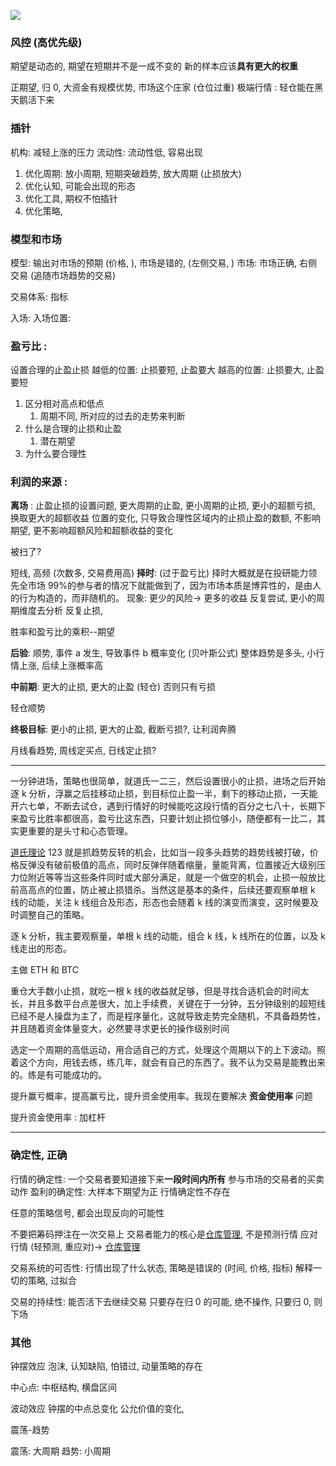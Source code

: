 

![](Pasted%20image%2020240516144219.png)


### 风控 (高优先级)
期望是动态的, 期望在短期并不是一成不变的
新的样本应该**具有更大的权重** 

正期望, 归 0, 大资金有规模优势, 市场这个庄家  (仓位过重)
极端行情 : 轻仓能在黑天鹅活下来


### 插针
机构: 减轻上涨的压力
流动性: 流动性低, 容易出现
1. 优化周期: 放小周期, 短期突破趋势, 放大周期 (止损放大)
2. 优化认知, 可能会出现的形态
3. 优化工具, 期权不怕插针
4. 优化策略,  




### 模型和市场

模型: 输出对市场的预期 (价格, ), 市场是错的, (左侧交易, )
市场: 市场正确, 右侧交易 (追随市场趋势的交易)

交易体系: 指标

入场: 
入场位置: 
### 盈亏比 : 
设置合理的止盈止损
越低的位置: 止损要短, 止盈要大
越高的位置: 止损要大, 止盈要短

1. 区分相对高点和低点
	1. 周期不同, 所对应的过去的走势来判断
2. 什么是合理的止损和止盈 
	1. 潜在期望
3. 为什么要合理性

### 利润的来源 : 
**离场** :  止盈止损的设置问题, 
更大周期的止盈, 更小周期的止损, 更小的超额亏损, 换取更大的超额收益
位置的变化, 只导致合理性区域内的止损止盈的数额, 不影响期望, 更不影响超额风险和超额收益的变化

被扫了? 

短线, 高频 (次数多, 交易费用高)
**择时**: (过于盈亏比)
择时大概就是在投研能力领先全市场 99%的参与者的情况下就能做到了，因为市场本质是博弈性的，是由人的行为构造的，而非随机的。
现象: 更少的风险-> 更多的收益
反复尝试, 更小的周期维度去分析
反复止损, 

胜率和盈亏比的乘积--期望


**后验**: 顺势, 事件 a 发生, 导致事件 b 概率变化 (贝叶斯公式)
整体趋势是多头, 小行情上涨, 后续上涨概率高

**中前期**: 更大的止损, 更大的止盈 (轻仓) 否则只有亏损

轻仓顺势

**终极目标**: 更小的止损, 更大的止盈, 截断亏损?, 让利润奔腾

月线看趋势, 周线定买点, 日线定止损? 

---


一分钟进场，策略也很简单，就道氏一二三，然后设置很小的止损，进场之后开始逐 k 分析，浮赢之后挂移动止损，到目标位止盈一半，剩下的移动止损，一天能开六七单，不断去试仓，遇到行情好的时候能吃这段行情的百分之七八十，长期下来盈亏比胜率都很高，盈亏比这东西，只要计划止损位够小，随便都有一比二，其实更重要的是头寸和心态管理。

[道氏理论](概念和指标.md#道氏理论) 123 就是抓趋势反转的机会，比如当一段多头趋势的趋势线被打破，价格反弹没有破前极值的高点，同时反弹伴随着缩量，量能背离，位置接近大级别压力位附近等等当这些条件同时或大部分满足，就是一个做空的机会，止损一般放比前高高点的位置，防止被止损猎杀。当然这是基本的条件，后续还要观察单根 k 线的动能，关注 k 线组合及形态，形态也会随着 k 线的演变而演变，这时候要及时调整自己的策略。

逐 k 分析，我主要观察量，单根 k 线的动能，组合 k 线，k 线所在的位置，以及 k 线走出的形态。

主做 ETH 和 BTC

重仓大手数小止损，就吃一根 k 线的收益就足够，但是寻找合适机会的时间太长，并且多数平台点差很大，加上手续费，关键在于一分钟，五分钟级别的超短线已经不是人操盘为主了，而是程序量化，这就导致走势完全随机，不具备趋势性，并且随着资金体量变大，必然要寻求更长的操作级别时间



选定一个周期的高低运动，用合适自己的方式，处理这个周期以下的上下波动。照着这个方向，用钱去练，练几年，就会有自己的东西了。我不认为交易是能教出来的。练是有可能成功的。


提升赢亏概率，提高赢亏比，提升资金使用率。我现在要解决 **资金使用率** 问题

提升资金使用率 : 加杠杆

---


### 确定性, 正确
 行情的确定性: 一个交易者要知道接下来**一段时间内所有** 参与市场的交易者的买卖动作
 盈利的确定性: 大样本下期望为正
行情确定性不存在

任意的策略信号, 都会出现反向的可能性

不要把筹码押注在一次交易上
交易者能力的核心是[仓库管理](仓库管理.md), 不是预测行情
应对行情 (轻预测, 重应对)-> [仓库管理](仓库管理.md)

交易系统的可否性: 
行情出现了什么状态, 策略是错误的 (时间, 价格, 指标)
解释一切的策略, 过拟合

交易的持续性: 能否活下去继续交易
只要存在归 0 的可能, 绝不操作, 只要归 0, 则下场


### 其他

钟摆效应
泡沫, 
认知缺陷, 怕错过, 
动量策略的存在

中心点: 中枢结构, 横盘区间

波动效应
钟摆的中点总变化
公允价值的变化, 

震荡-趋势

震荡: 大周期
趋势: 小周期


